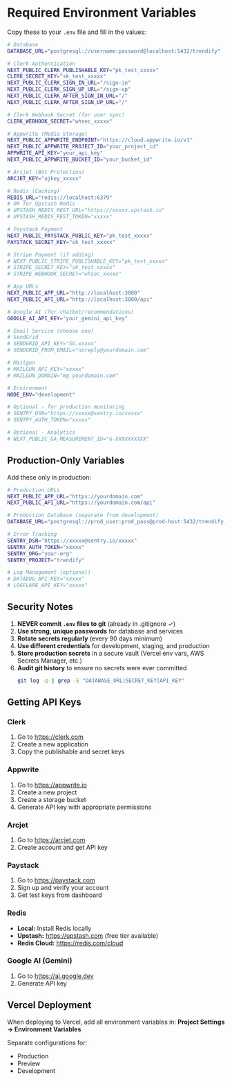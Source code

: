 # Required Environment Variables

Copy these to your `.env` file and fill in the values:

```bash
# Database
DATABASE_URL="postgresql://username:password@localhost:5432/trendify"

# Clerk Authentication
NEXT_PUBLIC_CLERK_PUBLISHABLE_KEY="pk_test_xxxxx"
CLERK_SECRET_KEY="sk_test_xxxxx"
NEXT_PUBLIC_CLERK_SIGN_IN_URL="/sign-in"
NEXT_PUBLIC_CLERK_SIGN_UP_URL="/sign-up"
NEXT_PUBLIC_CLERK_AFTER_SIGN_IN_URL="/"
NEXT_PUBLIC_CLERK_AFTER_SIGN_UP_URL="/"

# Clerk Webhook Secret (for user sync)
CLERK_WEBHOOK_SECRET="whsec_xxxxx"

# Appwrite (Media Storage)
NEXT_PUBLIC_APPWRITE_ENDPOINT="https://cloud.appwrite.io/v1"
NEXT_PUBLIC_APPWRITE_PROJECT_ID="your_project_id"
APPWRITE_API_KEY="your_api_key"
NEXT_PUBLIC_APPWRITE_BUCKET_ID="your_bucket_id"

# Arcjet (Bot Protection)
ARCJET_KEY="ajkey_xxxxx"

# Redis (Caching)
REDIS_URL="redis://localhost:6379"
# OR for Upstash Redis
# UPSTASH_REDIS_REST_URL="https://xxxxx.upstash.io"
# UPSTASH_REDIS_REST_TOKEN="xxxxx"

# Paystack Payment
NEXT_PUBLIC_PAYSTACK_PUBLIC_KEY="pk_test_xxxxx"
PAYSTACK_SECRET_KEY="sk_test_xxxxx"

# Stripe Payment (if adding)
# NEXT_PUBLIC_STRIPE_PUBLISHABLE_KEY="pk_test_xxxxx"
# STRIPE_SECRET_KEY="sk_test_xxxxx"
# STRIPE_WEBHOOK_SECRET="whsec_xxxxx"

# App URLs
NEXT_PUBLIC_APP_URL="http://localhost:3000"
NEXT_PUBLIC_API_URL="http://localhost:3000/api"

# Google AI (for chatbot/recommendations)
GOOGLE_AI_API_KEY="your_gemini_api_key"

# Email Service (choose one)
# SendGrid
# SENDGRID_API_KEY="SG.xxxxx"
# SENDGRID_FROM_EMAIL="noreply@yourdomain.com"

# Mailgun
# MAILGUN_API_KEY="xxxxx"
# MAILGUN_DOMAIN="mg.yourdomain.com"

# Environment
NODE_ENV="development"

# Optional - for production monitoring
# SENTRY_DSN="https://xxxxx@sentry.io/xxxxx"
# SENTRY_AUTH_TOKEN="xxxxx"

# Optional - Analytics
# NEXT_PUBLIC_GA_MEASUREMENT_ID="G-XXXXXXXXXX"
```

## Production-Only Variables

Add these only in production:

```bash
# Production URLs
NEXT_PUBLIC_APP_URL="https://yourdomain.com"
NEXT_PUBLIC_API_URL="https://yourdomain.com/api"

# Production Database (separate from development)
DATABASE_URL="postgresql://prod_user:prod_pass@prod-host:5432/trendify_prod"

# Error Tracking
SENTRY_DSN="https://xxxxx@sentry.io/xxxxx"
SENTRY_AUTH_TOKEN="xxxxx"
SENTRY_ORG="your-org"
SENTRY_PROJECT="trendify"

# Log Management (optional)
# DATADOG_API_KEY="xxxxx"
# LOGFLARE_API_KEY="xxxxx"
```

## Security Notes

1. **NEVER commit `.env` files to git** (already in .gitignore ✓)
2. **Use strong, unique passwords** for database and services
3. **Rotate secrets regularly** (every 90 days minimum)
4. **Use different credentials** for development, staging, and production
5. **Store production secrets** in a secure vault (Vercel env vars, AWS Secrets Manager, etc.)
6. **Audit git history** to ensure no secrets were ever committed
   ```bash
   git log -p | grep -E "DATABASE_URL|SECRET_KEY|API_KEY"
   ```

## Getting API Keys

### Clerk
1. Go to https://clerk.com
2. Create a new application
3. Copy the publishable and secret keys

### Appwrite
1. Go to https://appwrite.io
2. Create a new project
3. Create a storage bucket
4. Generate API key with appropriate permissions

### Arcjet
1. Go to https://arcjet.com
2. Create account and get API key

### Paystack
1. Go to https://paystack.com
2. Sign up and verify your account
3. Get test keys from dashboard

### Redis
- **Local:** Install Redis locally
- **Upstash:** https://upstash.com (free tier available)
- **Redis Cloud:** https://redis.com/cloud

### Google AI (Gemini)
1. Go to https://ai.google.dev
2. Generate API key

## Vercel Deployment

When deploying to Vercel, add all environment variables in:
**Project Settings → Environment Variables**

Separate configurations for:
- Production
- Preview
- Development
